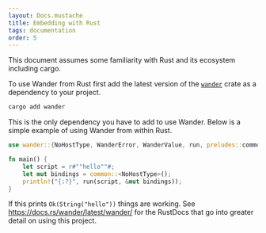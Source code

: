 ```yaml
---
layout: Docs.mustache
title: Embedding with Rust
tags: documentation
order: 5
---
```


This document assumes some familiarity with Rust and its ecosystem including cargo.

To use Wander from Rust first add the latest version of the [`wander`](https://crates.io/crates/wander) crate as a dependency to your project.

```bash
cargo add wander
```

This is the only dependency you have to add to use Wander.
Below is a simple example of using Wander from within Rust.

```rust
use wander::{NoHostType, WanderError, WanderValue, run, preludes::common};

fn main() {
    let script = r#""hello""#;
    let mut bindings = common::<NoHostType>();
    println!("{:?}", run(script, &mut bindings));
}
```

If this prints `Ok(String("hello"))` things are working.
See https://docs.rs/wander/latest/wander/ for the RustDocs that go into greater detail on using this project.
